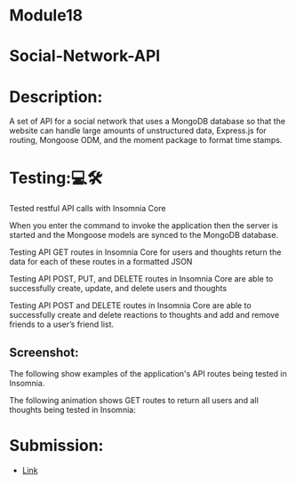 # Module18

<h1>Social-Network-API</h1>

<h1>Description:</h1>
A set of API for a social network that uses a MongoDB database so that the website can handle large amounts of unstructured data, Express.js for routing, Mongoose ODM, and the moment package to format time stamps.


<h1>Testing:💻🛠</h1> 
Tested restful API calls with Insomnia Core

When you enter the command to invoke the application then the server is started and the Mongoose models are synced to the MongoDB database.

Testing API GET routes in Insomnia Core for users and thoughts return the data for each of these routes in a formatted JSON

Testing API POST, PUT, and DELETE routes in Insomnia Core are able to successfully create, update, and delete users and thoughts

Testing API POST and DELETE routes in Insomnia Core are able to successfully create and delete reactions to thoughts and add and remove friends to a user’s friend list.

<h2>Screenshot:</h2>
The following show examples of the application's API routes being tested in Insomnia.






The following animation shows GET routes to return all users and all thoughts being tested in Insomnia:





<h1>Submission:</h1>
<ul>
<li> <a href="https://github.com/GithubOchoa1/Module18">
Link</a></li>
